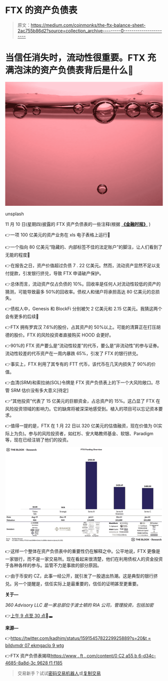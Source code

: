 # FTX 的资产负债表

> 原文：<https://medium.com/coinmonks/the-ftx-balance-sheet-2ac755b86d2?source=collection_archive---------0----------------------->

# 当信任消失时，流动性很重要。FTX 充满泡沫的资产负债表背后是什么👀

![](img/ec3dce89bcba8738d6f9796829c8ca80.png)

unsplash

11 月 10 日(星期四)披露的 FTX 资产负债表的一些注释(根据 [**《金融时报》**](https://www.linkedin.com/feed/) )

👉一项 100 亿美元的资产业务在 xls 电子表格上运行🤯

👉一个指向 80 亿美元“隐藏的、内部标签不佳的法定账户”的脚注，让人们看到了无能的程度🤬

👉在报告之日，资产价值超过负债 7 . 22 亿美元。然而，流动资产显然不足以支付提款，引发银行挤兑，导致 FTX 申请破产保护。

👉总体而言，流动资产仅占负债的 10%。回收率是任何人对流动性较低的资产的猜测，可能导致最多 50%的回收率。债权人和储户将承担高达 80 亿美元的总损失。

👉债权人中，Genesis 和 BlockFi 分别被欠 2 亿美元和 2.15 亿美元。我猜这两个会有更多的后续👀

👉FTX 拥有罗宾汉 7.6%的股份，占其资产的 50%以上。可能的清算正在打压胡德的股价。FTX 的风险投资者直接购买 HOOD 会更好。

👉90%的 FTX 资产要么是“流动性较差”的代币，要么是“非流动性”的参与证券。流动性较差的代币资产在一周内暴跌 65%，引发了 FTX 的银行挤兑。

👉事实上，FTX 利用了其专有的 FTT 代币，该代币在几天内损失了 90%的价值。

👉血清(SRM)和索拉纳(SOL)令牌是 FTX 资产负债表上的下一个大风险敞口。尽管 SRM 估价没有多大意义[待定]

👉“其他投资”代表了 15 亿美元的巨额资金，占总资产的 15%。这凸显了 FTX 在风险投资领域的影响力。它的缺席将被深深地感受到。植入的项目可以忘记资本要求。

👉值得一提的是，FTX 在 1 月 22 日以 320 亿美元的估值融资，现在价值为 0(实际上为负)。参与的风险投资者，如红杉、安大略教师基金、软银、Paradigm 等，现在已经注销了他们的投资。

![](img/499baaebf20c50cd02637030c03722dd.png)

👉这样一个整体在资产负债表中的重要性仍在解释之中。公平地说，FTX 更像是一家银行，而不是一家交易所。现在看起来很清楚，他们在利用债权人的资金投资于各种各样的参与。监管不力是事故的部分原因。

👉由于币安的 CZ，此事一经公开，就引发了一股退出热潮。这是典型的银行挤兑。另一个提醒是，信任实际上是最重要的，信任的证明甚至更重要。

**关于—**

*360 Advisory LLC 是一家总部位于波士顿的 RIA 公司，管理投资，包括加密*

👉[上午 9 点至 30 点](https://twitter.com/930AM2)🐰🕳

**来源—**

👉[https://twitter.com/kadhim/status/1591545782229925889?s=20&t = bildvmdr 07 ekmgaclo 9 wtg](https://twitter.com/kadhim/status/1591545782229925889?s=20&t=bILdVMdR07EKmgaCLO9wTg)

👉FTX 资产负债表揭晓[https://www . ft . com/content/0 C2 a55 b 6-d34c-4685-8a8d-3c 9628 f1 f185](https://www.ft.com/content/0c2a55b6-d34c-4685-8a8d-3c9628f1f185)

> 交易新手？试试[密码交易机器人](/coinmonks/crypto-trading-bot-c2ffce8acb2a)或[复制交易](/coinmonks/top-10-crypto-copy-trading-platforms-for-beginners-d0c37c7d698c)